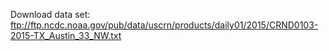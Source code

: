 Download data set: ftp://ftp.ncdc.noaa.gov/pub/data/uscrn/products/daily01/2015/CRND0103-2015-TX_Austin_33_NW.txt